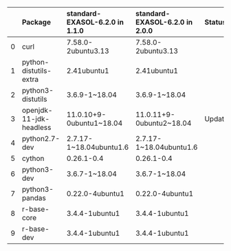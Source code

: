 |    | Package                 | standard-EXASOL-6.2.0 in 1.1.0                  | standard-EXASOL-6.2.0 in 2.0.0                | Status   |
|---:|:------------------------|:---------------------------|:-------------------------|:---------|
|  0 | curl                    | 7.58.0-2ubuntu3.13         | 7.58.0-2ubuntu3.13       |          |
|  1 | python-distutils-extra  | 2.41ubuntu1                | 2.41ubuntu1              |          |
|  2 | python3-distutils       | 3.6.9-1~18.04              | 3.6.9-1~18.04            |          |
|  3 | openjdk-11-jdk-headless | 11.0.10+9-0ubuntu1~18.04   | 11.0.11+9-0ubuntu2~18.04 | Updated  |
|  4 | python2.7-dev           | 2.7.17-1~18.04ubuntu1.6    | 2.7.17-1~18.04ubuntu1.6  |          |
|  5 | cython                  | 0.26.1-0.4                 | 0.26.1-0.4               |          |
|  6 | python3-dev             | 3.6.7-1~18.04              | 3.6.7-1~18.04            |          |
|  7 | python3-pandas          | 0.22.0-4ubuntu1            | 0.22.0-4ubuntu1          |          |
|  8 | r-base-core             | 3.4.4-1ubuntu1             | 3.4.4-1ubuntu1           |          |
|  9 | r-base-dev              | 3.4.4-1ubuntu1             | 3.4.4-1ubuntu1           |          |
